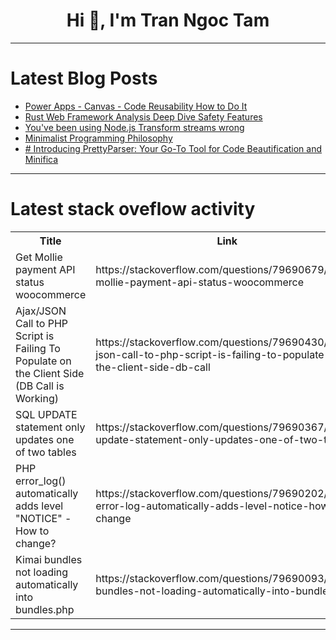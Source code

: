 <h1 align="center">Hi 👋, I'm Tran Ngoc Tam</h1>

---

# Latest Blog Posts 
<!-- BLOG-POST-LIST:START -->
- [Power Apps - Canvas - Code Reusability How to Do It](https://dev.to/_follone/power-apps-canvas-code-reusability-how-to-do-it-3jhc)
- [Rust Web Framework Analysis Deep Dive Safety Features](https://dev.to/member_4731f562/rust-web-framework-analysis-deep-dive-safety-features-2m77)
- [You&#39;ve been using Node.js Transform streams wrong](https://dev.to/kierans/youve-been-using-nodejs-transform-streams-wrong-bbo)
- [Minimalist Programming Philosophy](https://dev.to/member_4731f562/minimalist-programming-philosophy-2g41)
- [# Introducing PrettyParser: Your Go-To Tool for Code Beautification and Minifica](https://dev.to/helpothon/-introducing-prettyparser-your-go-to-tool-for-code-beautification-and-minifica-49ml)
<!-- BLOG-POST-LIST:END -->

---

# Latest stack oveflow activity
<table>
  <tr><th>Title</th><th>Link</th></tr>
  <!-- STACKOVERFLOW:START --><tr><td>Get Mollie payment API status woocommerce</td><td>https://stackoverflow.com/questions/79690679/get-mollie-payment-api-status-woocommerce</td></tr><tr><td>Ajax/JSON Call to PHP Script is Failing To Populate on the Client Side &lpar;DB Call is Working&rpar;</td><td>https://stackoverflow.com/questions/79690430/ajax-json-call-to-php-script-is-failing-to-populate-on-the-client-side-db-call</td></tr><tr><td>SQL UPDATE statement only updates one of two tables</td><td>https://stackoverflow.com/questions/79690367/sql-update-statement-only-updates-one-of-two-tables</td></tr><tr><td>PHP error_log&lpar;&rpar; automatically adds level &quot;NOTICE&quot; - How to change?</td><td>https://stackoverflow.com/questions/79690202/php-error-log-automatically-adds-level-notice-how-to-change</td></tr><tr><td>Kimai bundles not loading automatically into bundles.php</td><td>https://stackoverflow.com/questions/79690093/kimai-bundles-not-loading-automatically-into-bundles-php</td></tr><!-- STACKOVERFLOW:END -->
</table>

---



